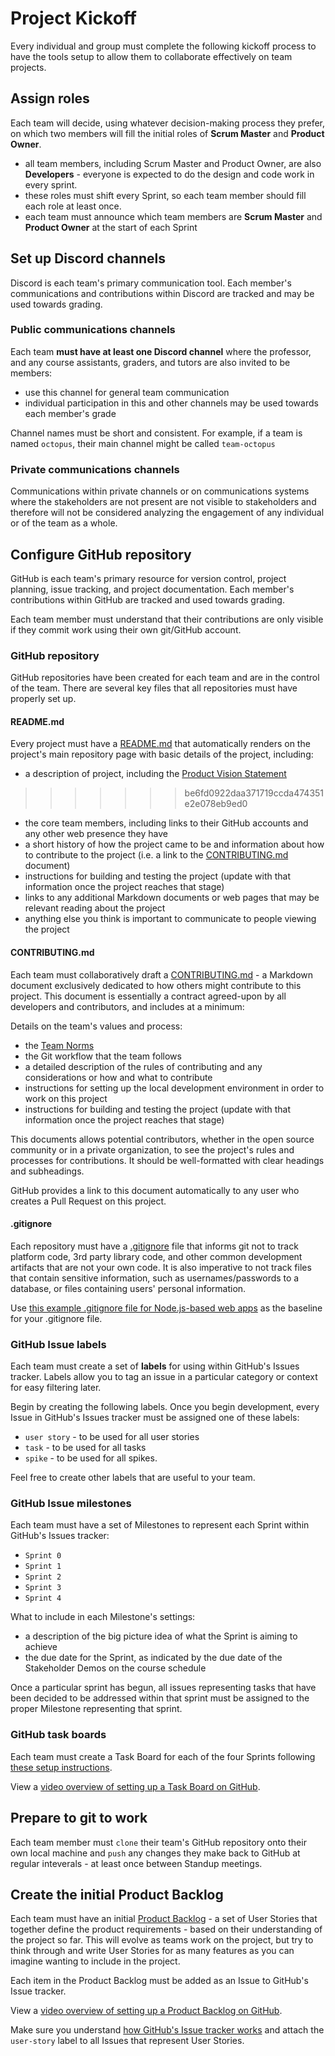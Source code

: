 # Project Kickoff

Every individual and group must complete the following kickoff process to have the tools setup to allow them to collaborate effectively on team projects.

## Assign roles

Each team will decide, using whatever decision-making process they prefer, on which two members will fill the initial roles of **Scrum Master** and **Product Owner**.

- all team members, including Scrum Master and Product Owner, are also **Developers** - everyone is expected to do the design and code work in every sprint.
- these roles must shift every Sprint, so each team member should fill each role at least once.
- each team must announce which team members are **Scrum Master** and **Product Owner** at the start of each Sprint

## Set up Discord channels

Discord is each team's primary communication tool. Each member's communications and contributions within Discord are tracked and may be used towards grading.

### Public communications channels

Each team **must have at least one Discord channel** where the professor, and any course assistants, graders, and tutors are also invited to be members:

- use this channel for general team communication
- individual participation in this and other channels may be used towards each member's grade

Channel names must be short and consistent. For example, if a team is named `octopus`, their main channel might be called `team-octopus`

### Private communications channels

Communications within private channels or on communications systems where the stakeholders are not present are not visible to stakeholders and therefore will not be considered analyzing the engagement of any individual or of the team as a whole.

## Configure GitHub repository

GitHub is each team's primary resource for version control, project
planning, issue tracking, and project documentation. Each member's
contributions within GitHub are tracked and used towards grading.

Each team member must understand that their contributions are only visible if they commit work using their own git/GitHub account.

### GitHub repository

GitHub repositories have been created for each team and are in the control of the team. There are several key files that all repositories must have properly set up.

#### README.md

Every project must have a [README.md](./README.md) that automatically renders on the project's main repository page with basic details of the project, including:

- a description of project, including the [Product Vision Statement](https://knowledge.kitchen/content/courses/agile-development-and-devops/scrum/product-vision-statement/)
>>>>>>> be6fd0922daa371719ccda474351e2e078eb9ed0
- the core team members, including links to their GitHub accounts and any other web presence they have
- a short history of how the project came to be and information about how to contribute to the project (i.e. a link to the [CONTRIBUTING.md](./CONTRIBUTING.md) document)
- instructions for building and testing the project (update with that information once the project reaches that stage)
- links to any additional Markdown documents or web pages that may be relevant reading about the project
- anything else you think is important to communicate to people viewing the project

#### CONTRIBUTING.md

Each team must collaboratively draft a [CONTRIBUTING.md](./CONTRIBUTING.md) - a Markdown document exclusively dedicated to how others might contribute to this project. This document is essentially a contract agreed-upon by all developers and contributors, and includes at a minimum:

Details on the team's values and process:

- the [Team Norms](https://github.com/nyu-software-engineering/scrum-framework/blob/main/team-norms.md)
- the Git workflow that the team follows
- a detailed description of the rules of contributing and any considerations or how and what to contribute
- instructions for setting up the local development environment in order to work on this project
- instructions for building and testing the project (update with that information once the project reaches that stage)

This documents allows potential contributors, whether in the open source community or in a private organization, to see the project's rules and processes for contributions. It should be well-formatted with clear headings and subheadings.

GitHub provides a link to this document automatically to any user who creates a Pull Request on this project.

#### .gitignore

Each repository must have a [.gitignore](./.gitignore) file that informs git not to track platform code, 3rd party library code, and other common development artifacts that are not your own code. It is also imperative to not track files that contain sensitive information, such as usernames/passwords to a database, or files containing users' personal information.

Use [this example .gitignore file for Node.js-based web apps](https://gist.github.com/bloombar/1bbca4aafb267920ac220864d99d6c8f) as the baseline for your .gitignore file.

### GitHub Issue labels

Each team must create a set of **labels** for using within GitHub's Issues tracker. Labels allow you to tag an issue in a particular category or context for easy filtering later.

Begin by creating the following labels. Once you begin development, every Issue in GitHub's Issues tracker must be assigned one of these labels:

- `user story` - to be used for all user stories
- `task` - to be used for all tasks
- `spike` - to be used for all spikes.

Feel free to create other labels that are useful to your team.

### GitHub Issue milestones

Each team must have a set of Milestones to represent each Sprint within GitHub's Issues tracker:

- `Sprint 0`
- `Sprint 1`
- `Sprint 2`
- `Sprint 3`
- `Sprint 4`

What to include in each Milestone's settings:

- a description of the big picture idea of what the Sprint is aiming to achieve
- the due date for the Sprint, as indicated by the due date of the Stakeholder Demos on the course schedule

Once a particular sprint has begun, all issues representing tasks that have been decided to be addressed within that sprint must be assigned to the proper Milestone representing that sprint.

### GitHub task boards

Each team must create a Task Board for each of the four Sprints following [these setup instructions](https://knowledge.kitchen/content/courses/agile-development-and-devops/scrum/github-task-boards/).

View a [video overview of setting up a Task Board on GitHub](https://youtu.be/Qasz5fhxIqE).

## Prepare to git to work

Each team member must `clone` their team's GitHub repository onto their own local machine and `push` any changes they make back to GitHub at regular inteverals - at least once between Standup meetings.

## Create the initial Product Backlog

Each team must have an initial [Product Backlog](https://knowledge.kitchen/content/courses/agile-development-and-devops/slides/scrum/#46) - a set of User Stories that together define the product requirements - based on their understanding of the project so far. This will evolve as teams work on the project, but try to think through and write User Stories for as many features as you can imagine wanting to include in the project.

Each item in the Product Backlog must be added as an Issue to GitHub's Issue tracker.

View a [video overview of setting up a Product Backlog on GitHub](https://youtu.be/m8ZxTHSKSKE).

Make sure you understand [how GitHub's Issue tracker works](https://knowledge.kitchen/content/courses/agile-development-and-devops/scrum/github-issues/) and attach the `user-story` label to all Issues that represent User Stories.
